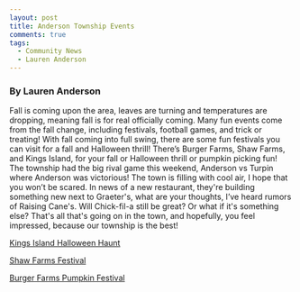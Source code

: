 ```yaml
---
layout: post
title: Anderson Township Events
comments: true
tags:
  - Community News
  - Lauren Anderson
---
```


### By Lauren Anderson

Fall is coming upon the area, leaves are turning and temperatures are dropping, meaning fall is for real officially coming. Many fun events come from the fall change, including festivals, football games, and trick or treating! With fall coming into full swing, there are some fun festivals you can visit for a fall and Halloween thrill! There’s Burger Farms, Shaw Farms, and Kings Island, for your fall or Halloween thrill or pumpkin picking fun! The township had the big rival game this weekend, Anderson vs Turpin where Anderson was victorious! The town is filling with cool air, I hope that you won’t be scared. In news of a new restaurant, they're building something new next to Graeter's, what are your thoughts, I’ve heard rumors of Raising Cane's. Will Chick-fil-a still be great? Or what if it's something else? That's all that's going on in the town, and hopefully, you feel impressed, because our township is the best!

<a href="https://www.visitkingsisland.com/play/haunt">Kings Island Halloween Haunt</a> 


<a href="http://www.shawfarms.com">Shaw Farms Festival</a> 


<a href="https://burgerfarms.com/seasonal-events-2/">Burger Farms Pumpkin Festival</a> 
